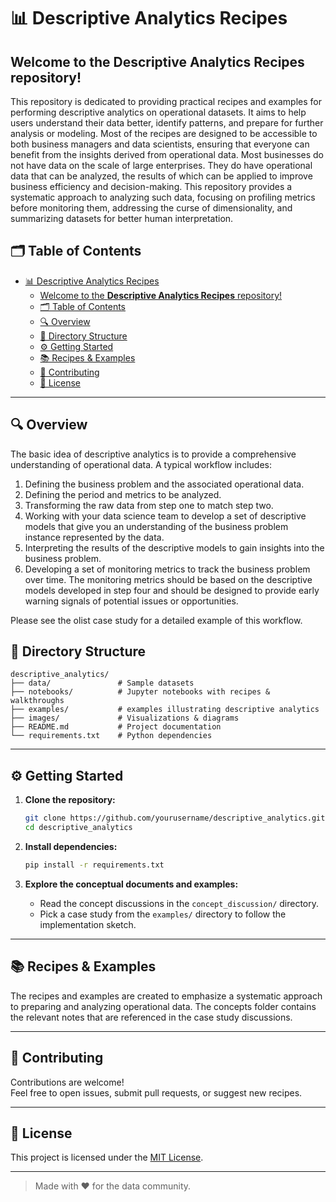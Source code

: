 # 📊 Descriptive Analytics Recipes

Welcome to the **Descriptive Analytics Recipes** repository!  
---
This repository is dedicated to providing practical recipes and examples for performing descriptive analytics on operational datasets. It aims to help users understand their data better, identify patterns, and prepare for further analysis or modeling. Most of the recipes are designed to be accessible to both business managers and data scientists, ensuring that everyone can benefit from the insights derived from operational data. Most businesses do not have data on the scale of large enterprises. They do have operational data that can be analyzed, the results of which can be applied to improve business efficiency and decision-making. This repository provides a systematic approach to analyzing such data, focusing on profiling metrics before monitoring them, addressing the curse of dimensionality, and summarizing datasets for better human interpretation.


## 🗂️ Table of Contents

- [📊 Descriptive Analytics Recipes](#-descriptive-analytics-recipes)
  - [Welcome to the **Descriptive Analytics Recipes** repository!](#welcome-to-the-descriptive-analytics-recipes-repository)
  - [🗂️ Table of Contents](#️-table-of-contents)
  - [🔍 Overview](#-overview)
  - [📁 Directory Structure](#-directory-structure)
  - [⚙️ Getting Started](#️-getting-started)
  - [📚 Recipes \& Examples](#-recipes--examples)
  - [📝 Contributing](#-contributing)
  - [📄 License](#-license)

---

## 🔍 Overview

The basic idea of descriptive analytics is to provide a comprehensive understanding of operational data. A typical workflow includes:

1. Defining the business problem and the associated operational data.
2. Defining the period and metrics to be analyzed.
3. Transforming the raw data from step one to match step two.
4. Working with your data science team to develop a set of descriptive models that give you an understanding of the business problem instance represented by the data.
5. Interpreting the results of the descriptive models to gain insights into the business problem.
6. Developing a set of monitoring metrics to track the business problem over time. The monitoring metrics should be based on the descriptive models developed in step four and should be designed to provide early warning signals of potential issues or opportunities.

Please see the olist case study for a detailed example of this workflow.
## 📁 Directory Structure

```
descriptive_analytics/
├── data/               # Sample datasets
├── notebooks/          # Jupyter notebooks with recipes & walkthroughs
├── examples/           # examples illustrating descriptive analytics
├── images/             # Visualizations & diagrams
├── README.md           # Project documentation
└── requirements.txt    # Python dependencies
```

---

## ⚙️ Getting Started

1. **Clone the repository:**
     ```bash
     git clone https://github.com/yourusername/descriptive_analytics.git
     cd descriptive_analytics
     ```

2. **Install dependencies:**
     ```bash
     pip install -r requirements.txt
     ```

3. **Explore the conceptual documents and examples:**
   - Read the concept discussions in the `concept_discussion/` directory.
   - Pick a case study from the `examples/` directory to follow the implementation sketch.

---

## 📚 Recipes & Examples
The recipes and examples are created to emphasize a systematic approach to preparing and analyzing operational data. The concepts folder contains the relevant notes that are referenced in the case study discussions.

---

## 📝 Contributing

Contributions are welcome!  
Feel free to open issues, submit pull requests, or suggest new recipes.

---

## 📄 License

This project is licensed under the [MIT License](LICENSE).

---

> Made with ❤️ for the data community.
